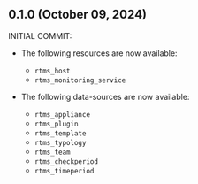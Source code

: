 ## 0.1.0 (October 09, 2024)

INITIAL COMMIT:

  * The following resources are now available:
    - `rtms_host`
    - `rtms_monitoring_service`

  * The following data-sources are now available:
    - `rtms_appliance`
    - `rtms_plugin`
    - `rtms_template`
    - `rtms_typology`
    - `rtms_team`
    - `rtms_checkperiod`
    - `rtms_timeperiod`
